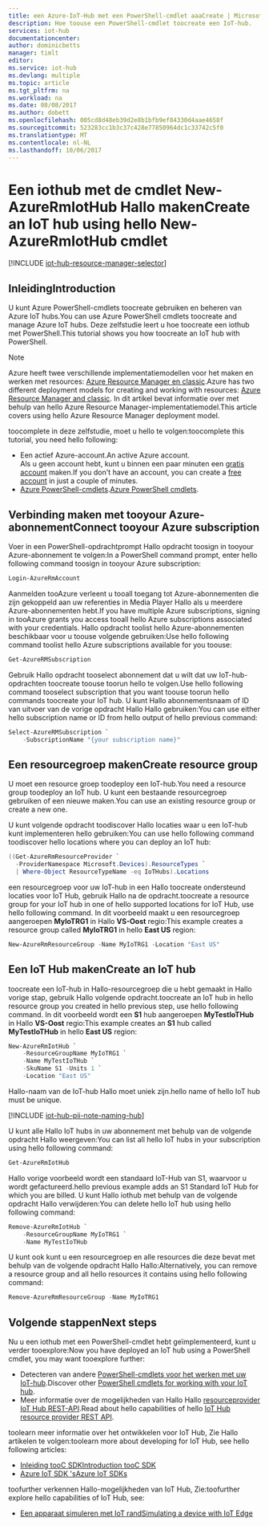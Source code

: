```yaml
---
title: een Azure-IoT-Hub met een PowerShell-cmdlet aaaCreate | Microsoft Docs
description: Hoe toouse een PowerShell-cmdlet toocreate een IoT-hub.
services: iot-hub
documentationcenter: 
author: dominicbetts
manager: timlt
editor: 
ms.service: iot-hub
ms.devlang: multiple
ms.topic: article
ms.tgt_pltfrm: na
ms.workload: na
ms.date: 08/08/2017
ms.author: dobett
ms.openlocfilehash: 005cd8d48eb39d2e8b1bfb9ef84330d4aae4658f
ms.sourcegitcommit: 523283cc1b3c37c428e77850964dc1c33742c5f0
ms.translationtype: MT
ms.contentlocale: nl-NL
ms.lasthandoff: 10/06/2017
---
```

# <a name="create-an-iot-hub-using-hello-new-azurermiothub-cmdlet"></a><span data-ttu-id="69a50-103">Een iothub met de cmdlet New-AzureRmIotHub Hallo maken</span><span class="sxs-lookup"><span data-stu-id="69a50-103">Create an IoT hub using hello New-AzureRmIotHub cmdlet</span></span>

[!INCLUDE [iot-hub-resource-manager-selector](../../includes/iot-hub-resource-manager-selector.md)]

## <a name="introduction"></a><span data-ttu-id="69a50-104">Inleiding</span><span class="sxs-lookup"><span data-stu-id="69a50-104">Introduction</span></span>

<span data-ttu-id="69a50-105">U kunt Azure PowerShell-cmdlets toocreate gebruiken en beheren van Azure IoT hubs.</span><span class="sxs-lookup"><span data-stu-id="69a50-105">You can use Azure PowerShell cmdlets toocreate and manage Azure IoT hubs.</span></span> <span data-ttu-id="69a50-106">Deze zelfstudie leert u hoe toocreate een iothub met PowerShell.</span><span class="sxs-lookup"><span data-stu-id="69a50-106">This tutorial shows you how toocreate an IoT hub with PowerShell.</span></span>

> [!NOTE]
> <span data-ttu-id="69a50-107">Azure heeft twee verschillende implementatiemodellen voor het maken en werken met resources: [Azure Resource Manager en classic](../azure-resource-manager/resource-manager-deployment-model.md).</span><span class="sxs-lookup"><span data-stu-id="69a50-107">Azure has two different deployment models for creating and working with resources: [Azure Resource Manager and classic](../azure-resource-manager/resource-manager-deployment-model.md).</span></span> <span data-ttu-id="69a50-108">In dit artikel bevat informatie over met behulp van hello Azure Resource Manager-implementatiemodel.</span><span class="sxs-lookup"><span data-stu-id="69a50-108">This article covers using hello Azure Resource Manager deployment model.</span></span>

<span data-ttu-id="69a50-109">toocomplete in deze zelfstudie, moet u hello te volgen:</span><span class="sxs-lookup"><span data-stu-id="69a50-109">toocomplete this tutorial, you need hello following:</span></span>

* <span data-ttu-id="69a50-110">Een actief Azure-account.</span><span class="sxs-lookup"><span data-stu-id="69a50-110">An active Azure account.</span></span> <br/><span data-ttu-id="69a50-111">Als u geen account hebt, kunt u binnen een paar minuten een [gratis account][lnk-free-trial] maken.</span><span class="sxs-lookup"><span data-stu-id="69a50-111">If you don't have an account, you can create a [free account][lnk-free-trial] in just a couple of minutes.</span></span>
* <span data-ttu-id="69a50-112">[Azure PowerShell-cmdlets][lnk-powershell-install].</span><span class="sxs-lookup"><span data-stu-id="69a50-112">[Azure PowerShell cmdlets][lnk-powershell-install].</span></span>

## <a name="connect-tooyour-azure-subscription"></a><span data-ttu-id="69a50-113">Verbinding maken met tooyour Azure-abonnement</span><span class="sxs-lookup"><span data-stu-id="69a50-113">Connect tooyour Azure subscription</span></span>
<span data-ttu-id="69a50-114">Voer in een PowerShell-opdrachtprompt Hallo opdracht toosign in tooyour Azure-abonnement te volgen:</span><span class="sxs-lookup"><span data-stu-id="69a50-114">In a PowerShell command prompt, enter hello following command toosign in tooyour Azure subscription:</span></span>

```powershell
Login-AzureRmAccount
```

<span data-ttu-id="69a50-115">Aanmelden tooAzure verleent u tooall toegang tot Azure-abonnementen die zijn gekoppeld aan uw referenties in Media Player Hallo als u meerdere Azure-abonnementen hebt.</span><span class="sxs-lookup"><span data-stu-id="69a50-115">If you have multiple Azure subscriptions, signing in tooAzure grants you access tooall hello Azure subscriptions associated with your credentials.</span></span> <span data-ttu-id="69a50-116">Hallo opdracht toolist hello Azure-abonnementen beschikbaar voor u toouse volgende gebruiken:</span><span class="sxs-lookup"><span data-stu-id="69a50-116">Use hello following command toolist hello Azure subscriptions available for you toouse:</span></span>

```powershell
Get-AzureRMSubscription
```

<span data-ttu-id="69a50-117">Gebruik Hallo opdracht tooselect abonnement dat u wilt dat uw IoT-hub-opdrachten toocreate toouse toorun hello te volgen.</span><span class="sxs-lookup"><span data-stu-id="69a50-117">Use hello following command tooselect subscription that you want toouse toorun hello commands toocreate your IoT hub.</span></span> <span data-ttu-id="69a50-118">U kunt Hallo abonnementsnaam of ID van uitvoer van de vorige opdracht Hallo Hallo gebruiken:</span><span class="sxs-lookup"><span data-stu-id="69a50-118">You can use either hello subscription name or ID from hello output of hello previous command:</span></span>

```powershell
Select-AzureRMSubscription `
    -SubscriptionName "{your subscription name}"
```

## <a name="create-resource-group"></a><span data-ttu-id="69a50-119">Een resourcegroep maken</span><span class="sxs-lookup"><span data-stu-id="69a50-119">Create resource group</span></span>

<span data-ttu-id="69a50-120">U moet een resource groep toodeploy een IoT-hub.</span><span class="sxs-lookup"><span data-stu-id="69a50-120">You need a resource group toodeploy an IoT hub.</span></span> <span data-ttu-id="69a50-121">U kunt een bestaande resourcegroep gebruiken of een nieuwe maken.</span><span class="sxs-lookup"><span data-stu-id="69a50-121">You can use an existing resource group or create a new one.</span></span>

<span data-ttu-id="69a50-122">U kunt volgende opdracht toodiscover Hallo locaties waar u een IoT-hub kunt implementeren hello gebruiken:</span><span class="sxs-lookup"><span data-stu-id="69a50-122">You can use hello following command toodiscover hello locations where you can deploy an IoT hub:</span></span>

```powershell
((Get-AzureRmResourceProvider `
  -ProviderNamespace Microsoft.Devices).ResourceTypes `
  | Where-Object ResourceTypeName -eq IoTHubs).Locations
```

<span data-ttu-id="69a50-123">een resourcegroep voor uw IoT-hub in een Hallo toocreate ondersteund locaties voor IoT Hub, gebruik Hallo na de opdracht.</span><span class="sxs-lookup"><span data-stu-id="69a50-123">toocreate a resource group for your IoT hub in one of hello supported locations for IoT Hub, use hello following command.</span></span> <span data-ttu-id="69a50-124">In dit voorbeeld maakt u een resourcegroep aangeroepen **MyIoTRG1** in Hallo **VS-Oost** regio:</span><span class="sxs-lookup"><span data-stu-id="69a50-124">This example creates a resource group called **MyIoTRG1** in hello **East US** region:</span></span>

```powershell
New-AzureRmResourceGroup -Name MyIoTRG1 -Location "East US"
```

## <a name="create-an-iot-hub"></a><span data-ttu-id="69a50-125">Een IoT Hub maken</span><span class="sxs-lookup"><span data-stu-id="69a50-125">Create an IoT hub</span></span>

<span data-ttu-id="69a50-126">toocreate een IoT-hub in Hallo-resourcegroep die u hebt gemaakt in Hallo vorige stap, gebruik Hallo volgende opdracht.</span><span class="sxs-lookup"><span data-stu-id="69a50-126">toocreate an IoT hub in hello resource group you created in hello previous step, use hello following command.</span></span> <span data-ttu-id="69a50-127">In dit voorbeeld wordt een **S1** hub aangeroepen **MyTestIoTHub** in Hallo **VS-Oost** regio:</span><span class="sxs-lookup"><span data-stu-id="69a50-127">This example creates an **S1** hub called **MyTestIoTHub** in hello **East US** region:</span></span>

```powershell
New-AzureRmIotHub `
    -ResourceGroupName MyIoTRG1 `
    -Name MyTestIoTHub `
    -SkuName S1 -Units 1 `
    -Location "East US"
```

<span data-ttu-id="69a50-128">Hallo-naam van de IoT-hub Hallo moet uniek zijn.</span><span class="sxs-lookup"><span data-stu-id="69a50-128">hello name of hello IoT hub must be unique.</span></span>

[!INCLUDE [iot-hub-pii-note-naming-hub](../../includes/iot-hub-pii-note-naming-hub.md)]


<span data-ttu-id="69a50-129">U kunt alle Hallo IoT hubs in uw abonnement met behulp van de volgende opdracht Hallo weergeven:</span><span class="sxs-lookup"><span data-stu-id="69a50-129">You can list all hello IoT hubs in your subscription using hello following command:</span></span>

```powershell
Get-AzureRmIotHub
```

<span data-ttu-id="69a50-130">Hallo vorige voorbeeld wordt een standaard IoT-Hub van S1, waarvoor u wordt gefactureerd.</span><span class="sxs-lookup"><span data-stu-id="69a50-130">hello previous example adds an S1 Standard IoT Hub for which you are billed.</span></span> <span data-ttu-id="69a50-131">U kunt Hallo iothub met behulp van de volgende opdracht Hallo verwijderen:</span><span class="sxs-lookup"><span data-stu-id="69a50-131">You can delete hello IoT hub using hello following command:</span></span>

```powershell
Remove-AzureRmIotHub `
    -ResourceGroupName MyIoTRG1 `
    -Name MyTestIoTHub
```

<span data-ttu-id="69a50-132">U kunt ook kunt u een resourcegroep en alle resources die deze bevat met behulp van de volgende opdracht Hallo Hallo:</span><span class="sxs-lookup"><span data-stu-id="69a50-132">Alternatively, you can remove a resource group and all hello resources it contains using hello following command:</span></span>

```powershell
Remove-AzureRmResourceGroup -Name MyIoTRG1
```

## <a name="next-steps"></a><span data-ttu-id="69a50-133">Volgende stappen</span><span class="sxs-lookup"><span data-stu-id="69a50-133">Next steps</span></span>

<span data-ttu-id="69a50-134">Nu u een iothub met een PowerShell-cmdlet hebt geïmplementeerd, kunt u verder tooexplore:</span><span class="sxs-lookup"><span data-stu-id="69a50-134">Now you have deployed an IoT hub using a PowerShell cmdlet, you may want tooexplore further:</span></span>

* <span data-ttu-id="69a50-135">Detecteren van andere [PowerShell-cmdlets voor het werken met uw IoT-hub][lnk-iothub-cmdlets].</span><span class="sxs-lookup"><span data-stu-id="69a50-135">Discover other [PowerShell cmdlets for working with your IoT hub][lnk-iothub-cmdlets].</span></span>
* <span data-ttu-id="69a50-136">Meer informatie over de mogelijkheden van Hallo Hallo [resourceprovider IoT Hub REST-API][lnk-rest-api].</span><span class="sxs-lookup"><span data-stu-id="69a50-136">Read about hello capabilities of hello [IoT Hub resource provider REST API][lnk-rest-api].</span></span>

<span data-ttu-id="69a50-137">toolearn meer informatie over het ontwikkelen voor IoT Hub, Zie Hallo artikelen te volgen:</span><span class="sxs-lookup"><span data-stu-id="69a50-137">toolearn more about developing for IoT Hub, see hello following articles:</span></span>

* <span data-ttu-id="69a50-138">[Inleiding tooC SDK][lnk-c-sdk]</span><span class="sxs-lookup"><span data-stu-id="69a50-138">[Introduction tooC SDK][lnk-c-sdk]</span></span>
* <span data-ttu-id="69a50-139">[Azure IoT SDK 's][lnk-sdks]</span><span class="sxs-lookup"><span data-stu-id="69a50-139">[Azure IoT SDKs][lnk-sdks]</span></span>

<span data-ttu-id="69a50-140">toofurther verkennen Hallo-mogelijkheden van IoT Hub, Zie:</span><span class="sxs-lookup"><span data-stu-id="69a50-140">toofurther explore hello capabilities of IoT Hub, see:</span></span>

* <span data-ttu-id="69a50-141">[Een apparaat simuleren met IoT rand][lnk-iotedge]</span><span class="sxs-lookup"><span data-stu-id="69a50-141">[Simulating a device with IoT Edge][lnk-iotedge]</span></span>

<!-- Links -->
[lnk-free-trial]: https://azure.microsoft.com/pricing/free-trial/
[lnk-powershell-install]: https://docs.microsoft.com/powershell/azure/install-azurerm-ps
[lnk-iothub-cmdlets]: https://docs.microsoft.com/powershell/module/azurerm.iothub/
[lnk-rest-api]: https://docs.microsoft.com/rest/api/iothub/iothubresource

[lnk-c-sdk]: iot-hub-device-sdk-c-intro.md
[lnk-sdks]: iot-hub-devguide-sdks.md

[lnk-iotedge]: iot-hub-linux-iot-edge-simulated-device.md
